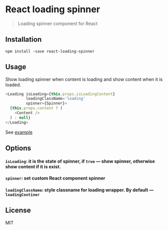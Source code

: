 # React loading spinner

> Loading spinner component for React

## Installation

```
npm install -save react-loading-spinner
```

## Usage

Show loading spinner when content is loading and show content when it is loaded.

```js
<Loading isLoading={this.props.isLoadingContent}
         loadingClassName='loading'
         spinner={Spinner}>
  {this.props.content ? (
    <Content />
  ) : null}
</Loading>
```

See [example](https://github.com/boyarskiy/react-loading-spinner/tree/master/example)

## Options

#### `isLoading`: it is the state of spinner, if ```true``` — show spinner, otherwise show content if it is exist.

#### `spinner`: set custom React component spinner

#### `loadingClassName`: style classname for loading wrapper. By default — ```loadingContiner```

## License

MIT
